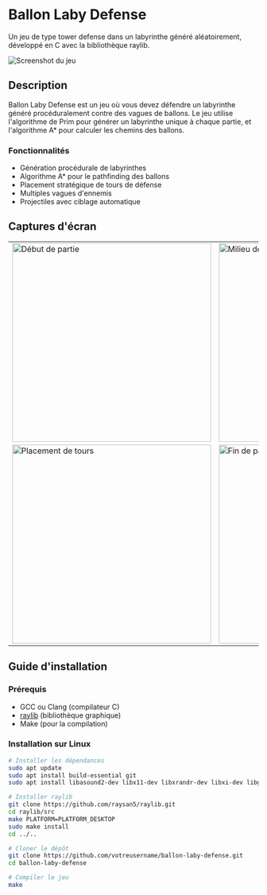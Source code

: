 # Ballon Laby Defense

Un jeu de type tower defense dans un labyrinthe généré aléatoirement, développé en C avec la bibliothèque raylib.

![Screenshot du jeu](screenshots/gameplay.png)

## Description

Ballon Laby Defense est un jeu où vous devez défendre un labyrinthe généré procéduralement contre des vagues de ballons. Le jeu utilise l'algorithme de Prim pour générer un labyrinthe unique à chaque partie, et l'algorithme A* pour calculer les chemins des ballons.

### Fonctionnalités
- Génération procédurale de labyrinthes
- Algorithme A* pour le pathfinding des ballons
- Placement stratégique de tours de défense
- Multiples vagues d'ennemis
- Projectiles avec ciblage automatique

## Captures d'écran

<table>
  <tr>
    <td><img src="screenshots/start_game.png" alt="Début de partie" width="400"/></td>
    <td><img src="screenshots/mid_game.png" alt="Milieu de partie" width="400"/></td>
  </tr>
  <tr>
    <td><img src="screenshots/tower_placement.png" alt="Placement de tours" width="400"/></td>
    <td><img src="screenshots/game_over.png" alt="Fin de partie" width="400"/></td>
  </tr>
</table>

## Guide d'installation

### Prérequis
- GCC ou Clang (compilateur C)
- [raylib](https://www.raylib.com/) (bibliothèque graphique)
- Make (pour la compilation)

### Installation sur Linux
```bash
# Installer les dépendances
sudo apt update
sudo apt install build-essential git
sudo apt install libasound2-dev libx11-dev libxrandr-dev libxi-dev libgl1-mesa-dev libglu1-mesa-dev libxcursor-dev libxinerama-dev

# Installer raylib
git clone https://github.com/raysan5/raylib.git
cd raylib/src
make PLATFORM=PLATFORM_DESKTOP
sudo make install
cd ../..

# Cloner le dépôt
git clone https://github.com/votreusername/ballon-laby-defense.git
cd ballon-laby-defense

# Compiler le jeu
make